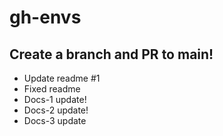 # gh-envs
## Create a branch and PR to main!
- Update readme #1
- Fixed readme
- Docs-1 update!
- Docs-2 update!
- Docs-3 update
